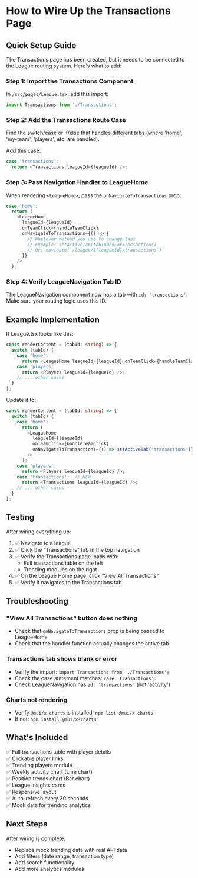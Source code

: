 # How to Wire Up the Transactions Page

## Quick Setup Guide

The Transactions page has been created, but it needs to be connected to the League routing system. Here's what to add:

### Step 1: Import the Transactions Component
In `/src/pages/League.tsx`, add this import:

```typescript
import Transactions from './Transactions';
```

### Step 2: Add the Transactions Route Case
Find the switch/case or if/else that handles different tabs (where 'home', 'my-team', 'players', etc. are handled).

Add this case:

```typescript
case 'transactions':
  return <Transactions leagueId={leagueId} />;
```

### Step 3: Pass Navigation Handler to LeagueHome
When rendering `<LeagueHome>`, pass the `onNavigateToTransactions` prop:

```typescript
case 'home':
  return (
    <LeagueHome 
      leagueId={leagueId} 
      onTeamClick={handleTeamClick}
      onNavigateToTransactions={() => {
        // Whatever method you use to change tabs
        // Example: setActiveTab(tabIndexForTransactions)
        // Or: navigate(`/league/${leagueId}/transactions`)
      }}
    />
  );
```

### Step 4: Verify LeagueNavigation Tab ID
The LeagueNavigation component now has a tab with `id: 'transactions'`. Make sure your routing logic uses this ID.

## Example Implementation

If League.tsx looks like this:

```typescript
const renderContent = (tabId: string) => {
  switch (tabId) {
    case 'home':
      return <LeagueHome leagueId={leagueId} onTeamClick={handleTeamClick} />;
    case 'players':
      return <Players leagueId={leagueId} />;
    // ... other cases
  }
};
```

Update it to:

```typescript
const renderContent = (tabId: string) => {
  switch (tabId) {
    case 'home':
      return (
        <LeagueHome 
          leagueId={leagueId} 
          onTeamClick={handleTeamClick}
          onNavigateToTransactions={() => setActiveTab('transactions')} // or your tab-switching method
        />
      );
    case 'players':
      return <Players leagueId={leagueId} />;
    case 'transactions':  // NEW
      return <Transactions leagueId={leagueId} />;
    // ... other cases
  }
};
```

## Testing

After wiring everything up:

1. ✅ Navigate to a league
2. ✅ Click the "Transactions" tab in the top navigation
3. ✅ Verify the Transactions page loads with:
   - Full transactions table on the left
   - Trending modules on the right
4. ✅ On the League Home page, click "View All Transactions"
5. ✅ Verify it navigates to the Transactions tab

## Troubleshooting

### "View All Transactions" button does nothing
- Check that `onNavigateToTransactions` prop is being passed to LeagueHome
- Check that the handler function actually changes the active tab

### Transactions tab shows blank or error
- Verify the import: `import Transactions from './Transactions';`
- Check the case statement matches: `case 'transactions':`
- Check LeagueNavigation has `id: 'transactions'` (not 'activity')

### Charts not rendering
- Verify `@mui/x-charts` is installed: `npm list @mui/x-charts`
- If not: `npm install @mui/x-charts`

## What's Included

✅ Full transactions table with player details  
✅ Clickable player links  
✅ Trending players module  
✅ Weekly activity chart (Line chart)  
✅ Position trends chart (Bar chart)  
✅ League insights cards  
✅ Responsive layout  
✅ Auto-refresh every 30 seconds  
✅ Mock data for trending analytics  

## Next Steps

After wiring is complete:
- Replace mock trending data with real API data
- Add filters (date range, transaction type)
- Add search functionality
- Add more analytics modules

